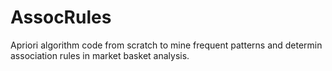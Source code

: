 # AssocRules
Apriori algorithm code from scratch to mine frequent patterns and determin association rules in market basket analysis. 
